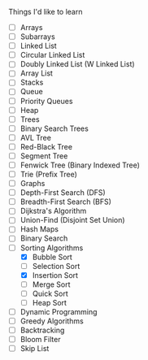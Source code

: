 Things I'd like to learn

- [ ] Arrays
- [ ] Subarrays
- [ ] Linked List
- [ ] Circular Linked List
- [ ] Doubly Linked List (W Linked List)
- [ ] Array List
- [ ] Stacks
- [ ] Queue
- [ ] Priority Queues
- [ ] Heap
- [ ] Trees
- [ ] Binary Search Trees
- [ ] AVL Tree
- [ ] Red-Black Tree
- [ ] Segment Tree
- [ ] Fenwick Tree (Binary Indexed Tree)
- [ ] Trie (Prefix Tree)
- [ ] Graphs
- [ ] Depth-First Search (DFS)
- [ ] Breadth-First Search (BFS)
- [ ] Dijkstra's Algorithm
- [ ] Union-Find (Disjoint Set Union)
- [ ] Hash Maps
- [ ] Binary Search
- [ ] Sorting Algorithms
  - [X] Bubble Sort
  - [ ] Selection Sort
  - [X] Insertion Sort
  - [ ] Merge Sort
  - [ ] Quick Sort
  - [ ] Heap Sort
- [ ] Dynamic Programming
- [ ] Greedy Algorithms
- [ ] Backtracking
- [ ] Bloom Filter
- [ ] Skip List

